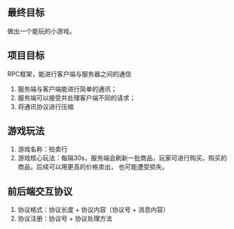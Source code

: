 ## 最终目标
做出一个能玩的小游戏。

## 项目目标
RPC框架，能进行客户端与服务器之间的通信
1. 服务端与客户端能进行简单的通讯；
2. 服务端可以接受并处理客户端不同的请求；
3. 将通讯协议进行压缩

## 游戏玩法
1. 游戏名称：拍卖行
2. 游戏核心玩法：每隔30s，服务端会刷新一批商品，玩家可进行购买。购买的商品，后续可以用更高的价格卖出，
也可能遭受损失。

## 前后端交互协议
1. 协议格式：协议长度 + 协议内容（协议号 + 消息内容）
2. 协议注册：协议号 + 协议处理方法
